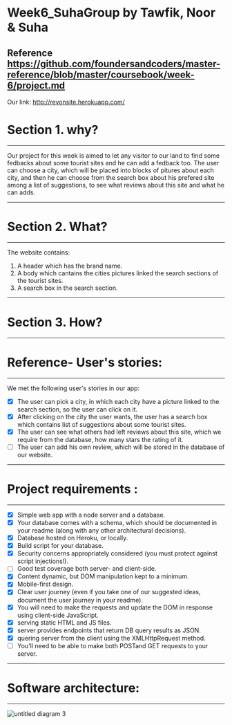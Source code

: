 # Week6_SuhaGroup by Tawfik, Noor & Suha

Reference https://github.com/foundersandcoders/master-reference/blob/master/coursebook/week-6/project.md
---
Our link: http://revonsite.herokuapp.com/

# Section 1. why?
---
Our project for this week is aimed to let any visitor to our land to find some fedbacks about some tourist sites and he can add a fedback too. The user can choose a city, which will be placed into blocks of pitures about each city, and then he can choose from the search box about his prefered site among a list of suggestions, to see what reviews about this site and what he can adds.
 
 --- 
 # Section 2. What?
 ---
 The website contains:
 1. A header which has the brand name.
 2. A body which cantains the cities pictures linked the search sections of the tourist sites.
 3. A search box in the search section.
 
 ---
 # Section 3. How?
 ---
 # Reference- User's stories:
 ---
 We met the following user's stories in our app:
 - [x] The user can pick a city, in which each city have a picture linked to the search section, so the user can click on it.
 - [x] After clicking on the city the user wants, the user has a search box which contains list of suggestions about some tourist sites.
 - [x] The user can see what others had left reviews about this site, which we require from the database, how many stars the rating of it.
 - [ ] The user can add his own review, which will be stored in the database of our website.
 ---
 # Project requirements :
 ---
- [x] Simple web app with a node server and a database.
- [x] Your database comes with a schema, which should be documented in your readme (along with any other architectural decisions).
- [x] Database hosted on Heroku, or locally.
- [x] Build script for your database.
- [x] Security concerns appropriately considered (you must protect against script injections!).
- [ ] Good test coverage both server- and client-side.
- [x] Content dynamic, but DOM manipulation kept to a minimum.
- [x] Mobile-first design.
- [x] Clear user journey (even if you take one of our suggested ideas, document the user journey in your readme).
- [x] You will need to make the requests and update the DOM in response using client-side JavaScript.
- [x] serving static HTML and JS files.
- [x] server provides endpoints that return DB query results as JSON. 
- [x] quering server from the client using the XMLHttpRequest method.
- [ ] You'll need to be able to make both POSTand GET requests to your server.
 ---
 # Software architecture:
 ---
 ![untitled diagram 3](https://user-images.githubusercontent.com/33840142/43896442-78954676-9be1-11e8-8e9c-f16fa36a5e1a.png)
 
 
